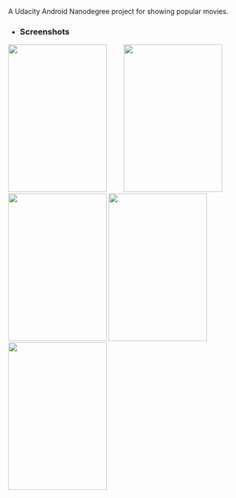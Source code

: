 A Udacity Android Nanodegree project for showing popular movies.

+ ### Screenshots
<img src="https://raw.githubusercontent.com/Dex1019Udacity_PopularMovies_project/blob/master/screenshots/1.png" width="200" height="300"/>&nbsp;&nbsp; &nbsp;&nbsp; &nbsp;&nbsp; <img src="https://raw.githubusercontent.com/Dex1019/Dex1019Udacity_PopularMovies_project/master/screenshots/2.png" width="200" height="300"/>&nbsp;&nbsp; &nbsp;&nbsp; &nbsp;&nbsp;
<img src="https://raw.githubusercontent.com/Dex1019/Dex1019Udacity_PopularMovies_project/master/screenshots/3.png" width="200" height="300"/>
<img src="https://raw.githubusercontent.com/Dex1019/Dex1019Udacity_PopularMovies_project/master/screenshots/4.png" width="200" height="300"/>
<img src="https://raw.githubusercontent.com/Dex1019/Dex1019Udacity_PopularMovies_project/master/screenshots/5.png" width="200" height="300"/>
